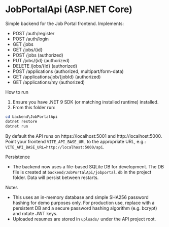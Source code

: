 # JobPortalApi (ASP.NET Core)

Simple backend for the Job Portal frontend. Implements:

- POST /auth/register
- POST /auth/login
- GET /jobs
- GET /jobs/{id}
- POST /jobs (authorized)
- PUT /jobs/{id} (authorized)
- DELETE /jobs/{id} (authorized)
- POST /applications (authorized, multipart/form-data)
- GET /applications/job/{jobId} (authorized)
- GET /applications/my (authorized)

How to run

1. Ensure you have .NET 9 SDK (or matching installed runtime) installed.
2. From this folder run:

```powershell
cd backend\JobPortalApi
dotnet restore
dotnet run
```

By default the API runs on https://localhost:5001 and http://localhost:5000. Point your frontend `VITE_API_BASE_URL` to the appropriate URL, e.g.: `VITE_API_BASE_URL=http://localhost:5000/api`.

Persistence
- The backend now uses a file-based SQLite DB for development. The DB file is created at `backend/JobPortalApi/jobportal.db` in the project folder. Data will persist between restarts.

Notes
- This uses an in-memory database and simple SHA256 password hashing for demo purposes only. For production use, replace with a persistent DB and a secure password hashing algorithm (e.g. bcrypt) and rotate JWT keys.
- Uploaded resumes are stored in `uploads/` under the API project root.
